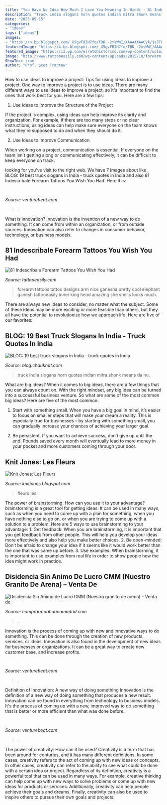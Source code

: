 ```yaml
---
title: "You Have No Idea How Much I Love You Meaning In Hindi - 81 Indescribale Forearm Tattoos You Wish You Had"
description: "Truck india slogans horn quotes indian mitra shonk means da nu"
date: "2023-05-15"
categories:
- "ideas"
tags: ["ideas"]
images:
- "https://4.bp.blogspot.com/_X5gvFBIH7fo/TBK_-2xsWWI/AAAAAAAACyk/jsJTGWCc1GU/s1600/IMG_2588.JPG"
featuredImage: "https://4.bp.blogspot.com/_X5gvFBIH7fo/TBK_-2xsWWI/AAAAAAAACyk/jsJTGWCc1GU/s1600/IMG_2588.JPG"
featured_image: "https://i2.wp.com/elretohistorico.com/wp-content/uploads/2018/11/sahara-espanol-e1542028878617.jpg?fit=500%2C268&amp;ssl=1"
image: "http://www.tattooeasily.com/wp-content/uploads/2015/10/forearm-tattooeasily-32.jpg"
ShowToc: true
author: "Prof. Scot Trantow"
---
```



How to use ideas to improve a project: Tips for using ideas to improve a project.
One way to improve a project is to use ideas. There are many different ways to use ideas to improve a project, so it's important to find the ones that work best for you. Here are a few tips:
1. Use Ideas to Improve the Structure of the Project

If the project is complex, using ideas can help improve its clarity and organization. For example, if there are too many steps or no clear instructions, using ideas can help make sure everyone on the team knows what they're supposed to do and when they should do it.

2. Use Ideas to Improve Communication

When working on a project, communication is essential. If everyone on the team isn't getting along or communicating effectively, it can be difficult to keep everyone on track.

	

		
looking for  you've visit to the right web. We have 7 Images about  like , BLOG: 19 best truck slogans in India - truck quotes in India and also 81 Indescribale Forearm Tattoos You Wish You Had. Here it is:
		
    
## 

<img loading=lazy src="https://venturebeat.com/wp-content/uploads/2020/05/hp-spring-4.jpg" onerror="this.onerror=null;this.src='https://tse1.mm.bing.net/th?id=OIP.5Eh6tApXNensZpKqgv-7wQHaEl&amp;pid=15.1';" alt="">

_Source: venturebeat.com_

>. 

	

What is innovation?
Innovation is the invention of a new way to do something. It can come from within an organization, or from outside sources. Innovation can also refer to changes in consumer behavior, technology, or business models.

    
## 81 Indescribale Forearm Tattoos You Wish You Had

<img loading=lazy src="http://www.tattooeasily.com/wp-content/uploads/2015/10/forearm-tattooeasily-32.jpg" onerror="this.onerror=null;this.src='https://tse2.mm.bing.net/th?id=OIP.SfOiU5ZyWTzsntnx8hvCFwHaJ4&amp;pid=15.1';" alt="81 Indescribale Forearm Tattoos You Wish You Had">

_Source: tattooeasily.com_

>forearm tattoos tattoo designs arm nice ganesha pretty cool elephant ganesh tattooeasily inner king head amazing she shells looks much. 

	

There are always new ideas to consider, no matter what the subject. Some of these ideas may be more exciting or more feasible than others, but they all have the potential to revolutionize how we approach life. Here are five of our favorites: 

    
## BLOG: 19 Best Truck Slogans In India - Truck Quotes In India

<img loading=lazy src="https://lh4.googleusercontent.com/-Fy6a6IXpX90/UfH4UyezWRI/AAAAAAAASy4/Oz6HB39cQFo/s1600/horn-please-ok-tata-truck-slogans-in-india.JPG" onerror="this.onerror=null;this.src='https://tse2.mm.bing.net/th?id=OIP.g8MVQoB_g5Ik_XvlEGl3OQAAAA&amp;pid=15.1';" alt="BLOG: 19 best truck slogans in India - truck quotes in India">

_Source: blog.chaukhat.com_

>truck india slogans horn quotes indian mitra shonk means da nu. 

	

What are big ideas?
When it comes to big ideas, there are a few things that you can always count on. With the right mindset, any big idea can be turned into a successful business venture. So what are some of the most common big ideas? Here are five of the most common:
1. Start with something small. When you have a big goal in mind, it’s easier to focus on smaller steps that will make your dream a reality. This is especially true for businesses – by starting with something small, you can gradually increase your chances of achieving your larger goal.

2. Be persistent. If you want to achieve success, don’t give up until the end. Pounds saved every month will eventually lead to more money in your pocket and more customers coming through your door.

    
## Knit Jones: Les Fleurs

<img loading=lazy src="https://4.bp.blogspot.com/_X5gvFBIH7fo/TBK_-2xsWWI/AAAAAAAACyk/jsJTGWCc1GU/s1600/IMG_2588.JPG" onerror="this.onerror=null;this.src='https://tse3.mm.bing.net/th?id=OIP.onnbjl23hd_pGTQTcL6xQgHaLG&amp;pid=15.1';" alt="Knit Jones: Les Fleurs">

_Source: knitjones.blogspot.com_

>fleurs les. 

	

The power of brainstorming: How can you use it to your advantage?
brainstorming is a great tool for getting ideas. It can be used in many ways, such as when you need to come up with a plan for something, when you have nothing else to go on, or when you are trying to come up with a solution to a problem. Here are 5 ways to use brainstorming to your advantage: 1. Get feedback: When you are brainstorming, it is important that you get feedback from other people. This will help you develop your ideas more effectively and also help you make better choices. 2. Be open-minded: Don’t be afraid to change your idea if it seems like it would work better than the one that was came up before. 3. Use examples: When brainstorming, it is important to use examples from real life in order to show people how the idea might work in practice. 
    
## Disidencia Sin Animo De Lucro CMM (Nuestro Granito De Arena) – Venta De

<img loading=lazy src="https://i2.wp.com/elretohistorico.com/wp-content/uploads/2018/11/sahara-espanol-e1542028878617.jpg?fit=500%2C268&amp;ssl=1" onerror="this.onerror=null;this.src='https://tse1.mm.bing.net/th?id=OIP.4iAWFXLaDmkNi4ervULh_gHaD-&amp;pid=15.1';" alt="Disidencia Sin Animo de Lucro CMM (Nuestro granito de arena) – Venta de">

_Source: comprarmarihuanamadrid.com_

>. 

	

Innovation is the process of coming up with new and innovative ways to do something. This can be done through the creation of new products, services, or ideas. Innovation is also found in the development of new ideas for businesses or organizations. It can be a great way to create new customer base, and increase profits.

    
## 

<img loading=lazy src="https://venturebeat.com/wp-content/uploads/2019/10/what-is-the-naborly-score.001.jpeg?w=800" onerror="this.onerror=null;this.src='https://tse4.mm.bing.net/th?id=OIP.dBrQajrFpJckFe1qvgRyugHaD5&amp;pid=15.1';" alt="">

_Source: venturebeat.com_

>. 

	

Definition of innovation: A new way of doing something
Innovation is the definition of a new way of doing something that produces a new result. Innovation can be found in everything from technology to business models. It's the process of coming up with a new, improved way to do something that is better or more efficient than what was done before.

    
## 

<img loading=lazy src="https://venturebeat.com/wp-content/uploads/2019/09/1_kMYFQSwiaz2VjA0zIuvBvw.jpeg?w=800" onerror="this.onerror=null;this.src='https://tse3.mm.bing.net/th?id=OIP.bmJJ0UfqEzqg_ys0PC528gHaD3&amp;pid=15.1';" alt="">

_Source: venturebeat.com_

>. 

	

The power of creativity: How can it be used?
Creativity is a term that has been around for centuries, and it has many different definitions. In some cases, creativity refers to the act of coming up with new ideas or concepts. In other cases, creativity can refer to the ability to see what could be done with a certain idea or project. Regardless of its definition, creativity is a powerful tool that can be used in many ways. For example, creative thinking can help come up with new ways to solve problems or come up with new ideas for products or services. Additionally, creativity can help people achieve their goals and dreams. Finally, creativity can also be used to inspire others to pursue their own goals and projects.

